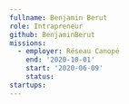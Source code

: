 ```yaml
---
fullname: Benjamin Berut
role: Intrapreneur
github: BenjaminBerut
missions:
  - employer: Réseau Canopé
    end: '2020-10-01'
    start: '2020-06-09'
    status: 
startups:
---
```


